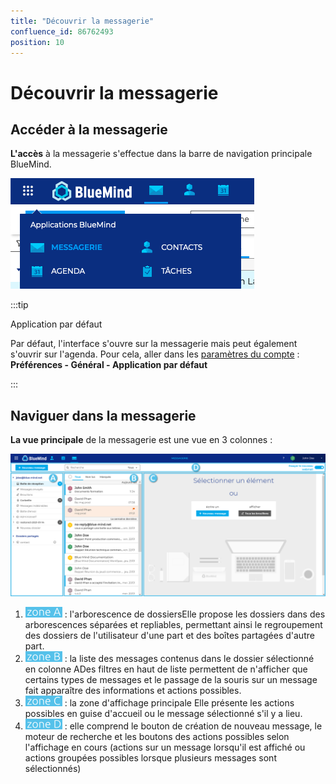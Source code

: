```yaml
---
title: "Découvrir la messagerie"
confluence_id: 86762493
position: 10
---
```

# Découvrir la messagerie


## Accéder à la messagerie

**L'accès** à la messagerie s'effectue dans la barre de navigation principale BlueMind.

![](../../attachments/86762493/86764385.png)


:::tip

Application par défaut

Par défaut, l'interface s'ouvre sur la messagerie mais peut également s'ouvrir sur l'agenda. Pour cela, aller dans les [paramètres du compte](/Guide_de_l_utilisateur/Paramétrer_le_compte_utilisateur/) : **Préférences - Général - Application par défaut**

:::


## Naviguer dans la messagerie

**La vue principale** de la messagerie est une vue en 3 colonnes :

![](../../attachments/86762493/86764384.png)


1. ![](../../attachments/86762493/86764389.png) : l'arborescence de dossiersElle propose les dossiers dans des arborescences séparées et repliables, permettant ainsi le regroupement des dossiers de l'utilisateur d'une part et des boîtes partagées d'autre part.
2. ![](../../attachments/86762493/86764388.png) : la liste des messages contenus dans le dossier sélectionné en colonne ADes filtres en haut de liste permettent de n'afficher que certains types de messages et le passage de la souris sur un message fait apparaître des informations et actions possibles.
3. ![](../../attachments/86762493/86764387.png)  : la zone d'affichage principale Elle présente les actions possibles en guise d'accueil ou le message sélectionné s'il y a lieu.
4. ![](../../attachments/86762493/86764386.png)  : elle comprend le bouton de création de nouveau message, le moteur de recherche et les boutons des actions possibles selon l'affichage en cours (actions sur un message lorsqu'il est affiché ou actions groupées possibles lorsque plusieurs messages sont sélectionnés)


